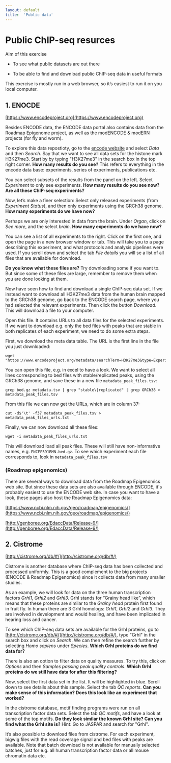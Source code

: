 ```yaml
---
layout: default
title:  'Public data'
---
```


# Public ChIP-seq resurces

Aim of this exercise

* To see what public datasets are out there

* To be able to find and download public ChIP-seq data in useful formats

This exercise is mostly run in a web browser, so it’s easiest to run it on you local computer.



## 1. ENOCDE

[https://www.encodeproject.org](https://www.encodeproject.org)

Besides ENCODE data, the ENCODE data portal also contains data from the Roadmap Epigenome project, as well as the modENCODE & modERN projects (for fly and worm).

To explore this data repostioty, go to the [encode website](https://www.encodeproject.org) and select *Data* and then *Search*. Say that we want to see all data sets for the histone mark H3K27me3. Start by by typing "H3K27me3" in the search box in the top right corner. **How many results do you see?** This refers to everything in the encode data base: experiments, series of experiments, publications etc.

You can select subsets of the results from the panel on the left. Select *Experiment* to only see experiments. **How many results do you see now? Are all these ChIP-seq experiments?**

Now, let’s make a finer selection: Select only released experiments (from *Experiment Status*), and then only experiments using the GRCh38 genome. **How many experiments do we have now?**

Perhaps we are only interested in data from the brain. Under *Organ*, click on *See more*, and the select *brain*. **How many experiments do we have now?**

You can see a list of all experiments to the right. Click on the first one, and open the page in a new browser window or tab. This will take you to a page describing this experiment, and what protocols and analysis pipelines were used. If you scroll down and select the tab *File details* you will se a list of all files that are available for download.

**Do you know what these files are?** Try downloading some if you want to. But since some of these files are large, remember to remove them when you are done looking at them.

Now have seen how to find and download a single ChIP-seq data set. If we instead want to download all H3K27me3 data from the human brain mapped to the GRCh38 genome, go back to the ENCODE search page, where you had selected the relevant experiments. Then click the button *Download*. This will download a file to your computer.

Open this file. It contains URLs to all data files for the selected experiments. If we want to download e.g. only the bed files with peaks that are stable in both replicates of each experiment, we need to do some extra steps.

First, we download the meta data table. The URL is the first line in the file you just downloaded:

```
wget "https://www.encodeproject.org/metadata/searchTerm=H3K27me3&type=Experiment&status=released&assembly=GRCh38&organ_slims=brain/metadata.tsv"
```

You can open this file, e.g. in excel to have a look. We want to select all lines corresponding to bed files with stable/replicated peaks, using the GRCh38 genome, and save these in a new file `metadata_peak_files.tsv`:

```
grep bed.gz metadata.tsv | grep "stable\|replicated" | grep GRCh38 > metadata_peak_files.tsv
```

From this file we can now get the URLs, which are in column 37:

```
cut -d$'\t' -f37 metadata_peak_files.tsv > metadata_peak_files_urls.txt
```

Finally, we can now download all these files:

```
wget -i metadata_peak_files_urls.txt
```

This will download load all peak files. These will still have non-informative names, e.g. `ENCFF591RMN.bed.gz`. To see which experiment each file corresponds to, look in `metadata_peak_files.tsv`


### (Roadmap epigenomics)
There are several ways to download data from the Roadmap Epigenomics web site. But since these data sets are also available through ENCODE, it's probably easiest to use the ENCODE web site. In case you want to have a look, these pages also host the Roadmap Epigenomics data:

[https://www.ncbi.nlm.nih.gov/geo/roadmap/epigenomics/](https://www.ncbi.nlm.nih.gov/geo/roadmap/epigenomics/)

[http://genboree.org/EdaccData/Release-9/](http://genboree.org/EdaccData/Release-9/)



## 2. Cistrome

[http://cistrome.org/db/#/](http://cistrome.org/db/#/)

Cistrome is another database where ChIP-seq data has been collected and processed uniformly. This is a good complement to the big projects (ENCODE & Roadmap Epigenomics) since it collects data from many smaller studies.

As an example, we will look for data on the three human transcription factors *Grhl1*, *Grhl2* and *Grhl3*. Grhl stands for “Grainy head like”, which means that these proteins are similar to the *Grainy head* protein first found in fruit fly. In human there are 3 Grhl homologs: *Grhl1*, *Grhl2* and *Grhl3*. They are involved in development and would healing, and have been implicated in hearing loss and cancer.

To see which ChIP-seq data sets are available for the Grhl proteins, go to [http://cistrome.org/db/#/](http://cistrome.org/db/#/), type "Grhl" in the search box and click on *Search*. We can then refine the search further by selecting *Homo sapiens* under *Species*. **Which Grhl proteins do we find data for?**

There is also an option to filter data on quality measures. To try this, click on *Options* and then *Samples passing peak quality controls*. **Which Grhl proteins do we still have data for after this filtering?**

Now, select the first data set in the list. It will be highlighted in blue. Scroll down to see details about this sample. Select the tab *QC reports*. **Can you make sense of this information? Does this look like an experiment that worked?**

In the cistrome database, motif finding programs were run on all transcription factor data sets. Select the tab *QC motifs*, and have a look at some of the top motifs. **Do they look similar the known Grhl site? Can you find what the Grhl site is?** Hint: Go to JASPAR and search for "Grhl".

It’s also possible to download files from cistrome. For each experiment, bigwig files with the read coverage signal and bed files with peaks are available. Note that batch download is not available for manually selected batches, just for e.g. all human transcription factor data or all mouse chromatin data etc.